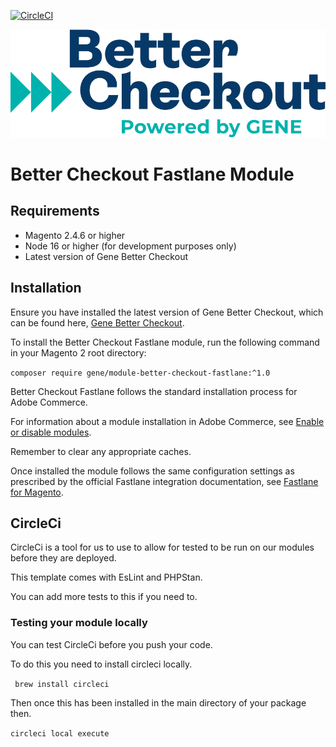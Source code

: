 [![CircleCI](https://dl.circleci.com/status-badge/img/gh/genecommerce/module-better-checkout-fastlane/tree/main.svg?style=svg&circle-token=CCIPRJ_XkqiX9NgSAReaDw3gwjonp_bc029db56d2b5c7f5b3cb46c3a47224d5f225094)](https://dl.circleci.com/status-badge/redirect/gh/genecommerce/module-better-checkout-fastlane/tree/main)

![Better Checkout Powered by GENE](./assets/logo.svg)

# Better Checkout Fastlane Module

## Requirements

- Magento 2.4.6 or higher
- Node 16 or higher (for development purposes only)
- Latest version of Gene Better Checkout

## Installation

Ensure you have installed the latest version of Gene Better Checkout, which can be found here, [Gene Better Checkout](https://github.com/genecommerce/module-better-checkout).

To install the Better Checkout Fastlane module, run the following command in your Magento 2 root directory:

``` composer require gene/module-better-checkout-fastlane:^1.0 ```

Better Checkout Fastlane follows the standard installation process for Adobe Commerce.

For information about a module installation in Adobe Commerce, see [Enable or disable modules](https://experienceleague.adobe.com/en/docs/commerce-operations/installation-guide/tutorials/manage-modules).

Remember to clear any appropriate caches.

Once installed the module follows the same configuration settings as prescribed by the official Fastlane integration documentation, see [Fastlane for Magento](https://commercemarketplace.adobe.com/media/catalog/product/paypal-module-fastlane-1-0-0-ece/user_guides.pdf?1732698229).

## CircleCi

CircleCi is a tool for us to use to allow for tested to be run on our modules before they are deployed.

This template comes with EsLint and PHPStan.

You can add more tests to this if you need to.


### Testing your module locally

You can test CircleCi before you push your code.

To do this you need to install circleci locally.

``` brew install circleci```

Then once this has been installed in the main directory of your package then.

```circleci local execute```






